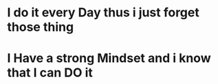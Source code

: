 # I do it every Day thus i just forget those thing 
# I Have a strong Mindset and i know that  I can DO it 